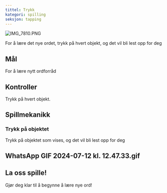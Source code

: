 ```yaml
---
tittel: Trykk
kategori: spilling
seksjon: tapping
---
```

![IMG_7810.PNG](https://help.Studycat.com/hc/article_attachments/34782105723161)


For å lære det nye ordet, trykk på hvert objekt, og det vil bli lest opp for deg


## Mål


For å lære nytt ordforråd


## Kontroller


Trykk på hvert objekt.


## Spillmekanikk


### Trykk på objektet


Trykk på objektet som vises, og det vil bli lest opp for deg


## WhatsApp GIF 2024-07-12 kl. 12.47.33.gif


## La oss spille!


Gjør deg klar til å begynne å lære nye ord!